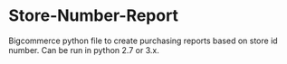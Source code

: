 # Store-Number-Report
Bigcommerce python file to create purchasing reports based on store id number. Can be run in python 2.7 or 3.x.
